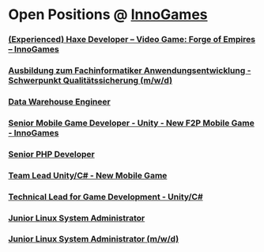 # Open Positions @ [InnoGames](https://www.innogames.com/career/detail/job?s=github_jobs_repo)

### [\(Experienced\) Haxe Developer – Video Game: Forge of Empires – InnoGames](experienced-haxe-developer-–-video-game-forge-of-empires-–-innogames.md)
### [Ausbildung zum Fachinformatiker Anwendungsentwicklung - Schwerpunkt Qualitätssicherung \(m/w/d\)](ausbildung-zum-fachinformatiker-anwendungsentwicklung-schwerpunkt-qualitätssicherung-m-w-d.md)
### [Data Warehouse Engineer](data-warehouse-engineer.md)
### [Senior Mobile Game Developer - Unity - New F2P Mobile Game - InnoGames](senior-mobile-game-developer-unity-new-f2p-mobile-game-innogames.md)
### [Senior PHP Developer](senior-php-developer.md)
### [Team Lead Unity/C# - New Mobile Game](team-lead-unity-c#-new-mobile-game.md)
### [Technical Lead for Game Development - Unity/C#](technical-lead-for-game-development-unity-c#.md)
### [Junior Linux System Administrator](junior-linux-system-administrator.md)
### [Junior Linux System Administrator \(m/w/d\)](junior-linux-system-administrator-m-w-d.md)
